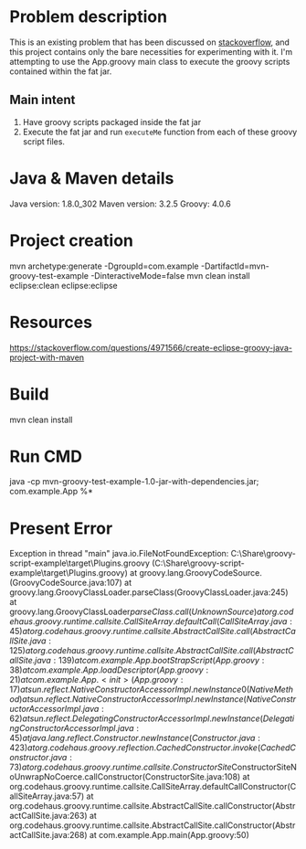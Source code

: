 # Problem description
This is an existing problem that has been discussed on [stackoverflow](https://stackoverflow.com/questions/74569226/how-to-load-groovy-scripts-from-within-the-jar-file/74606781?noredirect=1#comment131768662_74606781), and this project contains only the bare necessities for experimenting with it. I'm attempting to use the App.groovy main class to execute the groovy scripts contained within the fat jar.

## Main intent
1. Have groovy scripts packaged inside the fat jar
2. Execute the fat jar and run `executeMe` function from each of these groovy script files.

# Java & Maven details
Java version: 1.8.0_302
Maven version: 3.2.5
Groovy: 4.0.6

# Project creation
mvn archetype:generate -DgroupId=com.example -DartifactId=mvn-groovy-test-example -DinteractiveMode=false
mvn clean install eclipse:clean eclipse:eclipse

# Resources
https://stackoverflow.com/questions/4971566/create-eclipse-groovy-java-project-with-maven

# Build
mvn clean install

# Run CMD
java -cp mvn-groovy-test-example-1.0-jar-with-dependencies.jar; com.example.App %* 

# Present Error
Exception in thread "main" java.io.FileNotFoundException: C:\Share\groovy-script-example\target\Plugins.groovy (C:\Share\groovy-script-example\target\Plugins.groovy)
        at groovy.lang.GroovyCodeSource.<init>(GroovyCodeSource.java:107)
        at groovy.lang.GroovyClassLoader.parseClass(GroovyClassLoader.java:245)
        at groovy.lang.GroovyClassLoader$parseClass.call(Unknown Source)
        at org.codehaus.groovy.runtime.callsite.CallSiteArray.defaultCall(CallSiteArray.java:45)
        at org.codehaus.groovy.runtime.callsite.AbstractCallSite.call(AbstractCallSite.java:125)
        at org.codehaus.groovy.runtime.callsite.AbstractCallSite.call(AbstractCallSite.java:139)
        at com.example.App.bootStrapScript(App.groovy:38)
        at com.example.App.loadDescriptor(App.groovy:21)
        at com.example.App.<init>(App.groovy:17)
        at sun.reflect.NativeConstructorAccessorImpl.newInstance0(Native Method)
        at sun.reflect.NativeConstructorAccessorImpl.newInstance(NativeConstructorAccessorImpl.java:62)
        at sun.reflect.DelegatingConstructorAccessorImpl.newInstance(DelegatingConstructorAccessorImpl.java:45)
        at java.lang.reflect.Constructor.newInstance(Constructor.java:423)
        at org.codehaus.groovy.reflection.CachedConstructor.invoke(CachedConstructor.java:73)
        at org.codehaus.groovy.runtime.callsite.ConstructorSite$ConstructorSiteNoUnwrapNoCoerce.callConstructor(ConstructorSite.java:108)
        at org.codehaus.groovy.runtime.callsite.CallSiteArray.defaultCallConstructor(CallSiteArray.java:57)
        at org.codehaus.groovy.runtime.callsite.AbstractCallSite.callConstructor(AbstractCallSite.java:263)
        at org.codehaus.groovy.runtime.callsite.AbstractCallSite.callConstructor(AbstractCallSite.java:268)
        at com.example.App.main(App.groovy:50)
